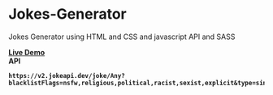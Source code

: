 # Jokes-Generator
Jokes Generator using HTML and CSS and javascript API and SASS


<a href="https://ahmed-dotnetdev.github.io/Jokes-Generator/"><strong>Live Demo<strong></a>
<br>
API<br> 

    https://v2.jokeapi.dev/joke/Any?blacklistFlags=nsfw,religious,political,racist,sexist,explicit&type=single
